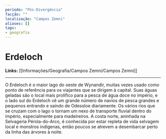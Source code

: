 ```yaml
---
período: "Pós-Divergência"
facção: ""
localização: "Campos Zemni"
aliases: []
tags:
- geografia
---
```


# **Erdeloch**

**Links:** [[Informações/Geografia/Campos Zemni/Campos Zemni]]

---
O Erdeloch é o maior lago do oeste de Wynandir, muitas vezes usado como ponto de referência para os viajantes que se dirigem à capital. Suas águas geladas são o local mais prolífico para a pesca de água doce no império, e o lado sul do Erdeloch vê um grande número de navios de pesca grandes e pequenos entrando e saindo de Odessloe diariamente. Os vários rios que se cruzam com o lago o tornam um nexo de transporte fluvial dentro do império, especialmente para madeireiros. A costa norte, aninhada na Selvageria Pérola-do-Arco, é conhecida por estar repleta de vida selvagem local e monstros indígenas, então poucos se atrevem a desembarcar perto da linha das árvores à noite.
